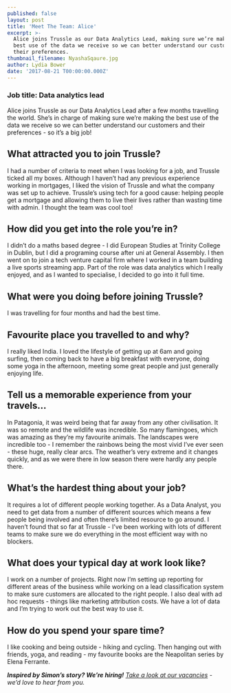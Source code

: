 ```yaml
---
published: false
layout: post
title: 'Meet The Team: Alice'
excerpt: >-
  Alice joins Trussle as our Data Analytics Lead, making sure we’re making the
  best use of the data we receive so we can better understand our customers and
  their preferences. 
thumbnail_filename: NyashaSqaure.jpg
author: Lydia Bower
date: '2017-08-21 T00:00:00.000Z'
---
```

### Job title: Data analytics lead

Alice joins Trussle as our Data Analytics Lead after a few months travelling the world. She’s in charge of making sure we’re making the best use of the data we receive so we can better understand our customers and their preferences - so it’s a big job! 

## What attracted you to join Trussle?
I had a number of criteria to meet when I was looking for a job, and Trussle ticked all my boxes. Although I haven’t had any previous experience working in mortgages, I liked the vision of Trussle and what the company was set up to achieve. Trussle’s using tech for a good cause: helping people get a mortgage and allowing them to live their lives rather than wasting time with admin. I thought the team was cool too! 

## How did you get into the role you’re in?
I didn’t do a maths based degree - I did European Studies at Trinity College in Dublin, but I did a programing course after uni at General Assembly. I then went on to join a tech venture capital firm where I worked in a team building a live sports streaming app. Part of the role was data analytics which I really enjoyed, and as I wanted to specialise, I decided to go into it full time. 

## What were you doing before joining Trussle?
I was travelling for four months and had the best time. 

## Favourite place you travelled to and why?
I really liked India. I loved the lifestyle of getting up at 6am and going surfing, then coming back to have a big breakfast with everyone, doing some yoga in the afternoon, meeting some great people and just generally enjoying life. 

## Tell us a memorable experience from your travels...
In Patagonia, it was weird being that far away from any other civilisation. It was so remote and the wildlife was incredible. So many flamingoes, which was amazing as they’re my favourite animals. The landscapes were incredible too - I remember the rainbows being the most vivid I’ve ever seen - these huge, really clear arcs. The weather’s very extreme and it changes quickly, and as we were there in low season there were hardly any people there. 

## What’s the hardest thing about your job?
It requires a lot of different people working together. As a Data Analyst, you need to get data from a number of different sources which means a few people being involved and often there’s limited resource to go around. I haven’t found that so far at Trussle - I’ve been working with lots of different teams to make sure we do everything in the most efficient way with no blockers. 

## What does your typical day at work look like? 
I work on a number of projects. Right now I’m setting up reporting for different areas of the business while working on a lead classification system to make sure customers are allocated to the right people. I also deal with ad hoc requests - things like marketing attribution costs. We have a lot of data and I’m trying to work out the best way to use it.

## How do you spend your spare time? 
I like cooking and being outside - hiking and cycling. Then hanging out with friends, yoga, and reading - my favourite books are the Neapolitan series by Elena Ferrante. 

_**Inspired by Simon’s story? We’re hiring!** [Take a look at our vacancies](https://jobs.lever.co/trussle "Trussle vacancies") - we’d love to hear from you._
